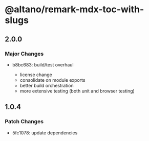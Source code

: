 # @altano/remark-mdx-toc-with-slugs

## 2.0.0

### Major Changes

- b8bc683: build/test overhaul

  - license change
  - consolidate on module exports
  - better build orchestration
  - more extensive testing (both unit and browser testing)

## 1.0.4

### Patch Changes

- 5fc1078: update dependencies

